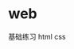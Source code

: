 <!--
 * @author: Spring
 * @create: 2021-05-18 10:31 AM
 * @license: MIT
 * @lastAuthor: Spring
 * @lastEditTime: 2021-05-18 10:35 AM
 * @desc: 文档
-->
# web
基础练习 html css
